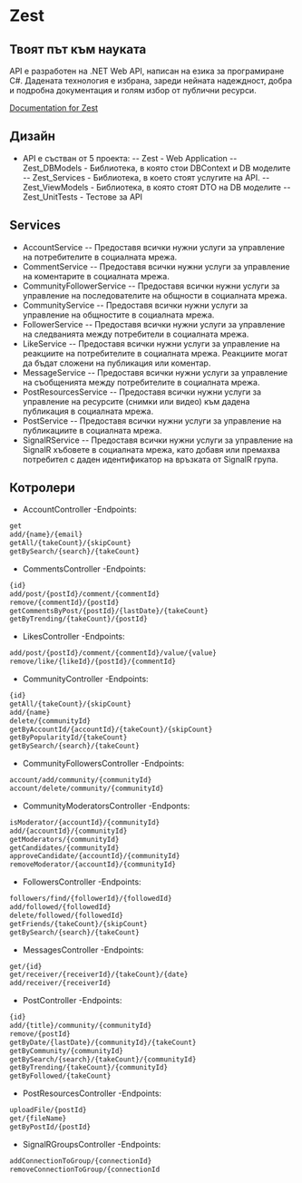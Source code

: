 # Zest 
## Твоят път към науката

API е разработен на .NET Web API, написан на езика за програмиране C#. Дадената технология е избрана, зареди нейната надеждност, добра и подробна документация и голям избор от публични ресурси.

[Documentation for Zest](https://docs.google.com/document/d/1qqqjbg7KEzuyHqtHrxew4PBPGfpP7X1eJF-H1fZSR1A/edit)

## Дизайн

- API е състван от 5 проекта:
-- Zest - Web Application
-- Zest_DBModels - Библиотека, в която стои DBContext и DB моделите
-- Zest_Services  - Библиотека, в което стоят услугите на API. 
-- Zest_ViewModels - Библиотека, в която стоят DTO на DB моделите
-- Zest_UnitTests - Тестове за API

## Services
- AccountService
-- Предоставя всички нужни услуги за управление на потребителите в социалната мрежа.
- CommentService 
-- Предоставя всички нужни услуги за управление на коментарите в социалната мрежа.
- CommunityFollowerService
-- Предоставя всички нужни услуги за управление на последователите на общности в социалната мрежа.
- CommunityService
-- Предоставя всички нужни услуги за управление на общностите в социалната мрежа.
- FollowerService
-- Предоставя всички нужни услуги за управление на следванията между потребители в социалната мрежа.
- LikeService 
-- Предоставя всички нужни услуги за управление на реакциите на потребителите в социалната мрежа. Реакциите могат да бъдат сложени на публикация или коментар.
- MessageService
-- Предоставя всички нужни услуги за управление на съобщенията между потребителите в социалната мрежа.
- PostResourcesService
-- Предоставя всички нужни услуги за управление на ресурсите (снимки или видео) към дадена публикация в социалната мрежа.
- PostService
-- Предоставя всички нужни услуги за управление на публикациите в социалната мрежа.
- SignalRService 
-- Предоставя всички нужни услуги за управление на SignalR хъбовете в социалната мрежа, като добавя или премахва потребител с даден идентификатор на връзката от SignalR група.
## Котролери
- AccountController
-Endpoints:
```sh
get
add/{name}/{email}
getAll/{takeCount}/{skipCount}
getBySearch/{search}/{takeCount}
```
- CommentsController
-Endpoints:
```sh
{id}
add/post/{postId}/comment/{commentId}
remove/{commentId}/{postId}
getCommentsByPost/{postId}/{lastDate}/{takeCount}
getByTrending/{takeCount}/{postId}
```
- LikesController
-Endpoints:
```sh
add/post/{postId}/comment/{commentId}/value/{value}
remove/like/{likeId}/{postId}/{commentId}
```
- CommunityController
-Endpoints:
```sh
{id}
getAll/{takeCount}/{skipCount}
add/{name}
delete/{communityId}
getByAccountId/{accountId}/{takeCount}/{skipCount}
getByPopularityId/{takeCount}
getBySearch/{search}/{takeCount}
```
- CommunityFollowersController
-Endpoints:
```sh
account/add/community/{communityId}
account/delete/community/{communityId}
```
- CommunityModeratorsController
-Endponts:
```sh
isModerator/{accountId}/{communityId}
add/{accountId}/{communityId}
getModerators/{communityId}
getCandidates/{communityId}
approveCandidate/{accountId}/{communityId}
removeModerator/{accountId}/{communityId}
```
- FollowersController
-Endpoints:
```sh
followers/find/{followerId}/{followedId}
add/followed/{followedId}
delete/followed/{followedId}
getFriends/{takeCount}/{skipCount}
getBySearch/{search}/{takeCount}
```
- MessagesController
-Endpoints:
```sh
get/{id}
get/receiver/{receiverId}/{takeCount}/{date}
add/receiver/{receiverId}
```
- PostController
-Endpoints:
```sh
{id}
add/{title}/community/{communityId}
remove/{postId}
getByDate/{lastDate}/{communityId}/{takeCount}
getByCommunity/{communityId}
getBySearch/{search}/{takeCount}/{communityId}
getByTrending/{takeCount}/{communityId}
getByFollowed/{takeCount}
```
- PostResourcesController
-Endpoints:
```sh
uploadFile/{postId}
get/{fileName}
getByPostId/{postId}
```
- SignalRGroupsController
-Endpoints:
```sh
addConnectionToGroup/{connectionId}
removeConnectionToGroup/{connectionId
```

